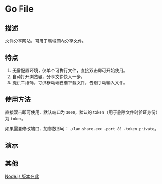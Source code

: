 # Go File
## 描述
文件分享网站，可用于局域网内分享文件。

## 特点
1. 无需配置环境，仅单个可执行文件，直接双击即可开始使用。
2. 自动打开浏览器，分享文件快人一步。
3. 提供二维码，可供移动端扫描下载文件，告别手动输入文件。

## 使用方法
直接双击即可使用，默认端口为 `3000`，默认的 token（用于删除文件时验证身份）为 `token`。

如果需要修改端口，加参数即可：`./lan-share.exe -port 80 -token private`。

## 演示


## 其他
[Node.js 版本在此](https://github.com/songquanpeng/lan-share)